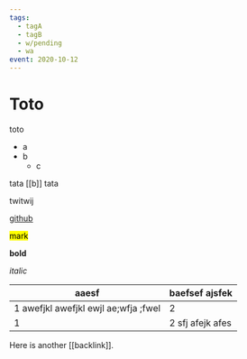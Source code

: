 ```yaml
---
tags:
  - tagA
  - tagB
  - w/pending
  - wa
event: 2020-10-12
---
```


# Toto

toto

- a
- b
  - c

tata [[b]] tata

twitwij

[github](http://www.github.com)

<mark>mark</mark>

**bold**

_italic_

| aaesf                                | baefsef ajsfek   |
| ------------------------------------ | ---------------- |
| 1 awefjkl awefjkl ewjl ae;wfja ;fwel | 2                |
| 1                                    | 2 sfj afejk afes |

Here is another [[backlink]].
